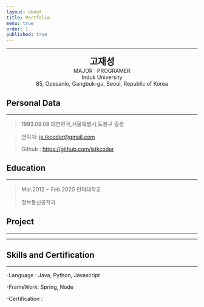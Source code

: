 ```yaml
---
layout: about
title: Portfolio
menu: true
order: 1
published: true
---
```


* * *
<center>
<span style=
"font-size:170%;
font-weight:bold">
고재성
</span>
</center>

<center>MAJOR : PROGRAMER</center>

<center>Induk University</center>

<center>85, Opesanlo, Gangbuk-gu, Seoul, Republic of Korea</center>

## Personal Data
---
> 1993.09.08 대한민국,서울특별시,도봉구 출생

> 연락처: js.tkcoder@gmail.com

> Github : <a href="https://github.com/jstkcoder">https://github.com/jstkcoder</a>


## Education
---
> Mar.2012 ~ Feb.2020 인덕대학교
>
> 정보통신공학과

## Project
---

* ****



## Skills and Certification
---
-Language : Java, Python, Javascript

-FrameWork: Spring, Node 

-Certification : 

